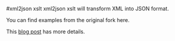 
#xml2json xslt
xml2json xslt will transform XML into JSON format.

You can find examples from the original fork here. 

This [blog post](http://www.bjelic.net/?p=1117) has more details.
